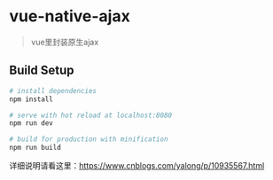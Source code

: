 # vue-native-ajax

> vue里封装原生ajax

## Build Setup

``` bash
# install dependencies
npm install

# serve with hot reload at localhost:8080
npm run dev

# build for production with minification
npm run build
```

详细说明请看这里：https://www.cnblogs.com/yalong/p/10935567.html
